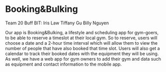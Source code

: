 # Booking&Bulking
Team 20 Buff BIT: 
Iris Law
Tiffany Gu
Billy Nguyen


Our app is Booking&Bulking, a lifestyle and scheduling app for gym-goers, to be able to reserve a timeslot at their local gym. So to reserve, users will choose a date and a 2-hour time interval which will allow them to view the number of people that have also booked that time slot.  Users will also get a calendar to track their booked dates with the equipment they will be using.
As well, we have a web app for gym owners to add their gym and data such as equipment and contact information to the mobile app.

